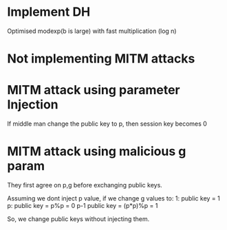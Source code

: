 # Implement DH

Optimised modexp(b is large) with fast multiplication (log n)

# Not implementing MITM attacks

# MITM attack using parameter Injection

If middle man change the public key to p, then
session key becomes 0

# MITM attack using malicious g param
They first agree on p,g before exchanging public keys.

Assuming we dont inject p value, if we change g values to:
1: public key = 1
p: public key = p%p = 0
p-1 public key = (p\*p)%p = 1

So, we change public keys without injecting them.
